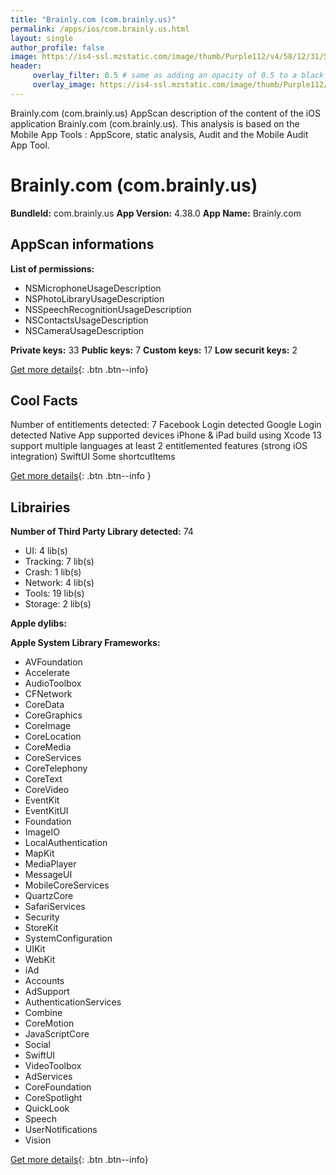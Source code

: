 ```yaml
---
title: "Brainly.com (com.brainly.us)"
permalink: /apps/ios/com.brainly.us.html
layout: single
author_profile: false
image: https://is4-ssl.mzstatic.com/image/thumb/Purple112/v4/58/12/31/581231a1-0346-cf2d-6466-2a199e275f24/BrainlyAppIcon-0-1x_U007emarketing-0-6-0-85-220.png/512x512bb.jpg
header: 
     overlay_filter: 0.5 # same as adding an opacity of 0.5 to a black background
     overlay_image: https://is4-ssl.mzstatic.com/image/thumb/Purple112/v4/58/12/31/581231a1-0346-cf2d-6466-2a199e275f24/BrainlyAppIcon-0-1x_U007emarketing-0-6-0-85-220.png/512x512bb.jpg
---
```

Brainly.com (com.brainly.us) AppScan description of the content of the iOS application Brainly.com (com.brainly.us). This analysis is based on the Mobile App Tools : AppScore, static analysis, Audit and the Mobile Audit App Tool.

# Brainly.com (com.brainly.us)

**BundleId:** com.brainly.us
**App Version:** 4.38.0
**App Name:** Brainly.com


## AppScan informations 

**List of permissions:** 
- NSMicrophoneUsageDescription
- NSPhotoLibraryUsageDescription
- NSSpeechRecognitionUsageDescription
- NSContactsUsageDescription
- NSCameraUsageDescription
  
  
**Private keys:** 33
**Public keys:** 7
**Custom keys:** 17
**Low securit keys:** 2
  
[Get more details](/pricing.html){: .btn .btn--info}

## Cool Facts

Number of entitlements detected: 7
Facebook Login detected
Google Login detected
Native App
supported devices iPhone & iPad
build using Xcode 13
support multiple languages
at least 2 entitlemented features (strong iOS integration)
SwiftUI
Some shortcutItems 
  
[Get more details](/pricing.html){: .btn .btn--info }

## Librairies 
**Number of Third Party Library detected:** 74
- UI: 4 lib(s)
- Tracking: 7 lib(s)
- Crash: 1 lib(s)
- Network: 4 lib(s)
- Tools: 19 lib(s)
- Storage: 2 lib(s)


**Apple dylibs:**


**Apple System Library Frameworks:**
- AVFoundation
- Accelerate
- AudioToolbox
- CFNetwork
- CoreData
- CoreGraphics
- CoreImage
- CoreLocation
- CoreMedia
- CoreServices
- CoreTelephony
- CoreText
- CoreVideo
- EventKit
- EventKitUI
- Foundation
- ImageIO
- LocalAuthentication
- MapKit
- MediaPlayer
- MessageUI
- MobileCoreServices
- QuartzCore
- SafariServices
- Security
- StoreKit
- SystemConfiguration
- UIKit
- WebKit
- iAd
- Accounts
- AdSupport
- AuthenticationServices
- Combine
- CoreMotion
- JavaScriptCore
- Social
- SwiftUI
- VideoToolbox
- AdServices
- CoreFoundation
- CoreSpotlight
- QuickLook
- Speech
- UserNotifications
- Vision


  
[Get more details](/pricing.html){: .btn .btn--info}

